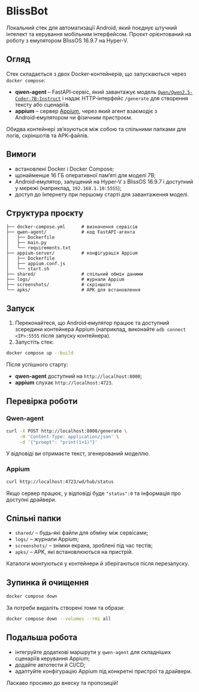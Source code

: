 # BlissBot

Локальний стек для автоматизації Android, який поєднує штучний інтелект та керування мобільним інтерфейсом. Проєкт орієнтований на роботу з емулятором BlissOS 16.9.7 на Hyper‑V.

## Огляд

Стек складається з двох Docker‑контейнерів, що запускаються через `docker compose`:

- **qwen-agent** – FastAPI‑сервіс, який завантажує модель [`Qwen/Qwen2.5-Coder-7B-Instruct`](https://huggingface.co/Qwen/Qwen2.5-Coder-7B-Instruct) і надає HTTP‑інтерфейс `/generate` для створення тексту або сценаріїв.
- **appium** – сервер [Appium](https://appium.io), через який агент взаємодіє з Android‑емулятором чи фізичним пристроєм.

Обидва контейнері звʼязуються між собою та спільними папками для логів, скріншотів та APK‑файлів.

## Вимоги

- встановлені Docker і Docker Compose;
- щонайменше 16 ГБ оперативної памʼяті для моделі 7B;
- Android‑емулятор, запущений на Hyper‑V з BlissOS 16.9.7 і доступний у мережі (наприклад, `192.168.1.10:5555`);
- доступ до Інтернету при першому старті для завантаження моделі.

## Структура проєкту

```
├── docker-compose.yml      # визначення сервісів
├── qwen-agent/             # код FastAPI‑агента
│   ├── Dockerfile
│   ├── main.py
│   └── requirements.txt
├── appium-server/          # конфігурація Appium
│   ├── Dockerfile
│   ├── appium.conf.js
│   └── start.sh
├── shared/                 # спільний обмін даними
├── logs/                   # журнали Appium
├── screenshots/            # скріншоти
└── apks/                   # APK для встановлення
```

## Запуск

1. Переконайтеся, що Android‑емулятор працює та доступний зсередини контейнера Appium (наприклад, виконайте `adb connect <IP>:5555` після запуску контейнера).
2. Запустіть стек:

```bash
docker compose up --build
```

Після успішного старту:

- **qwen-agent** доступний на `http://localhost:8000`;
- **appium** слухає `http://localhost:4723`.

## Перевірка роботи

### Qwen-agent

```bash
curl -X POST http://localhost:8000/generate \
     -H 'Content-Type: application/json' \
     -d '{"prompt": "print(1+1)"}'
```

У відповіді ви отримаєте текст, згенерований моделлю.

### Appium

```bash
curl http://localhost:4723/wd/hub/status
```

Якщо сервер працює, у відповіді буде `"status":0` та інформація про доступні драйвери.

## Спільні папки

- `shared/` – будь‑які файли для обміну між сервісами;
- `logs/` – журнали Appium;
- `screenshots/` – знімки екрана, зроблені під час тестів;
- `apks/` – APK, які встановлюються на пристрій.

Каталоги монтуються у контейнери й зберігаються після перезапуску.

## Зупинка й очищення

```bash
docker compose down
```

За потреби видаліть створені томи та образи:

```bash
docker compose down --volumes --rmi all
```

## Подальша робота

- інтегруйте додаткові маршрути у `qwen-agent` для складніших сценаріїв керування Appium;
- додайте автотести й CI/CD;
- адаптуйте конфігурацію Appium під конкретні пристрої та драйвери.

Ласкаво просимо до внеску та пропозицій!

